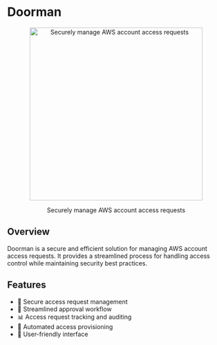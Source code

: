 # Doorman

<div align="center">
  <img alt="Securely manage AWS account access requests" src="https://github.com/user-attachments/assets/58364178-5f5f-4c3d-9c83-9fd559b2ad17" width="400">
  <p>Securely manage AWS account access requests</p>
</div>


## Overview

Doorman is a secure and efficient solution for managing AWS account access requests. It provides a streamlined process for handling access control while maintaining security best practices.

## Features

- 🔐 Secure access request management
- 🚀 Streamlined approval workflow
- 📊 Access request tracking and auditing
- 🔄 Automated access provisioning
- 📱 User-friendly interface
